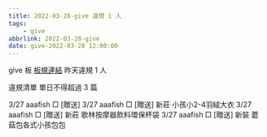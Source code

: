 ```yaml
---
title: 2022-03-28-give 違規 1 人
tags:
    - give
abbrlink: 2022-03-28-give
date: give-2022-03-28 12:00:00
---
```

give 板 [板規連結](https://www.ptt.cc/bbs/give/M.1612495900.A.C32.html)
昨天違規 1 人
<!-- more -->

違規清單
單日不得超過 3 篇

3/27 aaafish □ [贈送]
3/27 aaafish □ [贈送] 新莊 小孩小2-4羽絨大衣
3/27 aaafish □ [贈送] 新莊 歌林按摩器飲料環保杯袋
3/27 aaafish □ [贈送] 新裝 蘑菇包各式小孩包包
